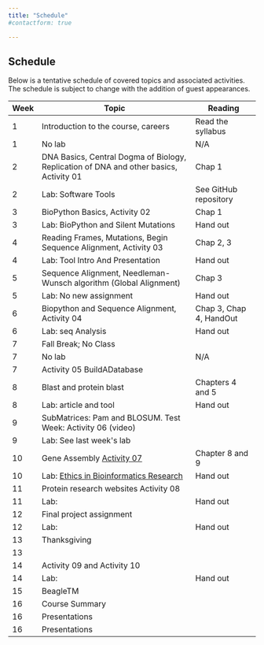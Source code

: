 ```yaml
---
title: "Schedule"
#contactform: true

---
```


## Schedule

Below is a tentative schedule of covered topics and associated activities. The schedule is subject to change with the addition of guest appearances.

Week | Topic | Reading|
|---------------- | ----------------------------------------------------- | ------------------------------------------------------------------------------------------------------------------------------------------------------------------------------------------------------------------------------------------------------------------------------------------------------------------------------------ |
1 |  Introduction to the course, careers | Read the syllabus|
1 |  No lab| N/A|
2 | DNA Basics, Central Dogma of Biology, Replication of DNA and other basics, Activity 01 | Chap 1|
2 | Lab: Software Tools| See GitHub repository|
3 | BioPython Basics, Activity 02 | Chap 1 |
3 | Lab: BioPython and Silent Mutations| Hand out|
4 | Reading Frames, Mutations, Begin Sequence Alignment, Activity 03 | Chap 2, 3       |
4  | Lab: Tool Intro And Presentation | Hand out|
5  |  Sequence Alignment, Needleman-Wunsch algorithm (Global Alignment) | Chap 3  |
5  | Lab: No new assignment | Hand out|
6  | Biopython and Sequence Alignment, Activity 04  | Chap 3, Chap 4, HandOut       |
6  | Lab: seq Analysis | Hand out|
7  | Fall Break; No Class |       |
7  | No lab| N/A|
7  | Activity 05 BuildADatabase |       |
8  |    Blast and protein blast                 |     Chapters 4 and 5   |
8  | Lab: article and tool | Hand out|
9  | SubMatrices: Pam and BLOSUM. Test Week: Activity 06 (video)|        |
9  | Lab: See last week's lab| |
10 |  Gene Assembly [Activity 07](https://classroom.github.com/a/KHpM-Nhi)  | Chapter 8 and 9 |
10 | Lab: [Ethics in Bioinformatics Research](https://classroom.github.com/a/VNZ2geci)| Hand out|
11 | Protein research websites Activity 08|        |
11 | Lab: | Hand out|
12 | Final project assignment                    |        |
12 | Lab: | Hand out|
13 | Thanksgiving                    |        |
13 |  | |
14 | Activity 09 and Activity 10 |        |
14 | Lab: | Hand out|
15 | BeagleTM|        |
16 | Course Summary |        |
16 | Presentations  |        |
16 | Presentations  |        |



